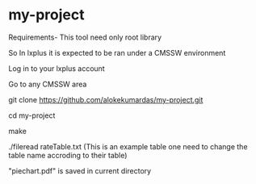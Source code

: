 # my-project
Requirements- This tool need only root library

So In lxplus it is expected to be ran under a CMSSW environment

Log in to your lxplus account 

Go to any CMSSW area 

git clone https://github.com/alokekumardas/my-project.git

cd my-project

make

./fileread rateTable.txt  (This is an example table one need to change the table name accroding to their table)

"piechart.pdf" is saved in current directory
